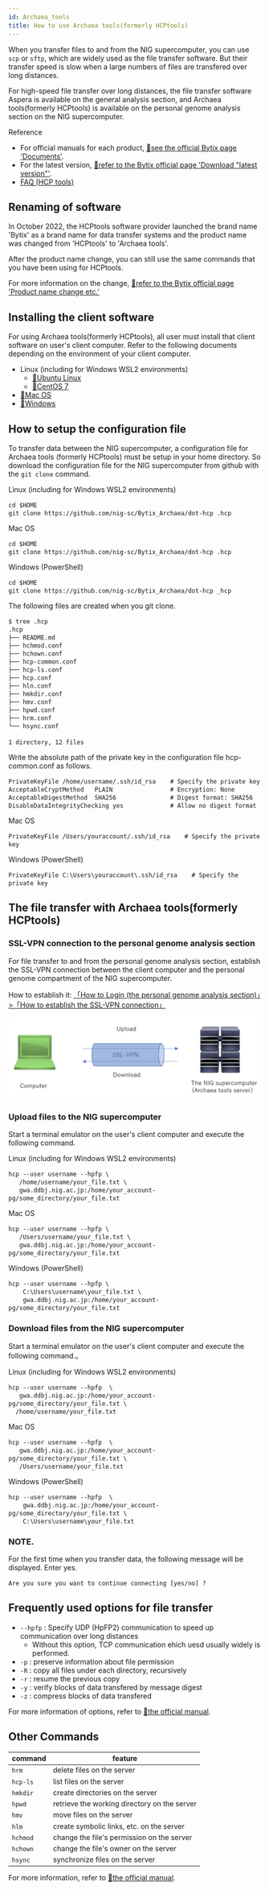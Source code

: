 ```yaml
---
id: Archaea_tools
title: How to use Archaea tools(formerly HCPtools)
---
```


When you transfer files to and from the NIG supercomputer, you can use `scp` or `sftp`, which are widely used as the file transfer software. But their transfer speed is slow when a large numbers of files are transfered over long distances.

For high-speed file transfer over long distances, the file transfer software Aspera is available on the general analysis section, and Archaea tools(formerly HCPtools) is available on the personal genome analysis section on the NIG supercomputer.


Reference

- For official manuals for each product, [&#x1f517;<u>see the official Bytix page 'Documents'</u>](https://support.bytix.tech/document/).
- For the latest version, [&#x1f517;<u>refer to the Bytix official page 'Download "latest version"'</u>](https://support.bytix.tech/latest/).
- [<u>FAQ (HCP tools)</u>](/faq/faq_hcptools)


## Renaming of software

In October 2022, the HCPtools software provider launched the brand name 'Bytix' as a brand name for data transfer systems and the product name was changed from 'HCPtools' to 'Archaea tools'.

After the product name change, you can still use the same commands that you have been using for HCPtools.

For more information on the change, [&#x1f517;<u>refer to the Bytix official page 'Product name change etc.'</u>](https://support.bytix.tech/important/)

## Installing the client software

For using Archaea tools(formerly HCPtools), all user must install that client software on user's client computer.
Refer to the following documents depending on the environment of your client computer.

- Linux (including for Windows WSL2 environments)
    - [&#x1f517;<u>Ubuntu Linux</u>](https://support.bytix.tech/docs/archaea/tools/1.4/B_setup_client/B04_Ubuntu)
    - [&#x1f517;<u>CentOS 7</u>](https://support.bytix.tech/docs/archaea/tools/1.4/B_setup_client/B03_RHEL)
- [&#x1f517;<u>Mac OS</u>](https://support.bytix.tech/docs/archaea/tools/1.4/B_setup_client/B02_macOS/)
- [&#x1f517;<u>Windows</u>](https://support.bytix.tech/docs/archaea/tools/1.4/B_setup_client/B01_Windows)


## How to setup the configuration file

To transfer data between the NIG supercomputer, a configuration file for Archaea tools (formerly HCPtools) must be setup in your home directory. So download the configuration file for the NIG supercomputer from github with the `git clone` command.

Linux (including for Windows WSL2 environments)
```
cd $HOME
git clone https://github.com/nig-sc/Bytix_Archaea/dot-hcp .hcp
```

Mac OS
```
cd $HOME
git clone https://github.com/nig-sc/Bytix_Archaea/dot-hcp .hcp
```

Windows (PowerShell)
```
cd $HOME
git clone https://github.com/nig-sc/Bytix_Archaea/dot-hcp _hcp
```

The following files are created when you git clone.

```
$ tree .hcp
.hcp
├── README.md
├── hchmod.conf
├── hchown.conf
├── hcp-common.conf
├── hcp-ls.conf
├── hcp.conf
├── hln.conf
├── hmkdir.conf
├── hmv.conf
├── hpwd.conf
├── hrm.conf
└── hsync.conf

1 directory, 12 files
```

Write the absolute path of the private key in the configuration file hcp-common.conf as follows.

```
PrivateKeyFile /home/username/.ssh/id_rsa    # Specify the private key
AcceptableCryptMethod   PLAIN                # Encryption: None
AcceptableDigestMethod  SHA256               # Digest format: SHA256
DisableDataIntegrityChecking yes             # Allow no digest format
```

Mac OS
```
PrivateKeyFile /Users/youraccount/.ssh/id_rsa    # Specify the private key
```

Windows (PowerShell)
```
PrivateKeyFile C:\Users\youraccount\.ssh/id_rsa    # Specify the private key
```


## The file transfer with Archaea tools(formerly HCPtools)


### SSL-VPN connection to the personal genome analysis section

For file transfer to and from the personal genome analysis section, establish the SSL-VPN connection between the client computer and the personal genome compartment of the NIG supercomputer.

How to establish it: [<u>「How to Login (the personal genome analysis section)」>「How to establish the SSL-VPN connection」</u>](/personal_genome_division/pg_login#vpn%E3%81%B8%E3%81%AE%E6%8E%A5%E7%B6%9A%E6%96%B9%E6%B3%95)

![](upload_download_EN.png)

### Upload files to the NIG supercomputer

Start a terminal emulator on the user's client computer and execute the following command.

Linux (including for Windows WSL2 environments)
```
hcp --user username --hpfp \
   /home/username/your_file.txt \
   gwa.ddbj.nig.ac.jp:/home/your_account-pg/some_directory/your_file.txt
```

Mac OS
```
hcp --user username --hpfp \
   /Users/username/your_file.txt \
   gwa.ddbj.nig.ac.jp:/home/your_account-pg/some_directory/your_file.txt
```

Windows (PowerShell)

```
hcp --user username --hpfp \
    C:\Users\username\your_file.txt \
    gwa.ddbj.nig.ac.jp:/home/your_account-pg/some_directory/your_file.txt
```

### Download files from the NIG supercomputer

Start a terminal emulator on the user's client computer and execute the following command.。

Linux (including for Windows WSL2 environments)
```
hcp --user username --hpfp  \
   gwa.ddbj.nig.ac.jp:/home/your_account-pg/some_directory/your_file.txt \
  /home/username/your_file.txt
```

Mac OS
```
hcp --user username --hpfp  \
   gwa.ddbj.nig.ac.jp:/home/your_account-pg/some_directory/your_file.txt \
   /Users/username/your_file.txt
```

Windows (PowerShell)
```
hcp --user username --hpfp  \
    gwa.ddbj.nig.ac.jp:/home/your_account-pg/some_directory/your_file.txt \
    C:\Users\username\your_file.txt
```

### NOTE.

For the first time when you transfer data, the following message will be displayed. Enter yes.

```
Are you sure you want to continue connecting [yes/no] ?
```


## Frequently used options for file transfer

- `--hpfp` : Specify UDP (HpFP2) communication to speed up communication over long distances
    - Without this option, TCP communication ehich uesd usually widely is performed.
- `-p` : preserve information about file permission
- `-R` : copy all files under each directory, recursively
- `-r` : resume the previous copy
- `-y` : verify blocks of data transfered by message digest
- `-z` : compress blocks of data transfered


For more information of options, refer to [&#x1f517;<u>the official manual</u>](https://support.bytix.tech/document/).

## Other Commands


| command  | feature                                          |
|----------|--------------------------------------------------|
| `hrm`    | delete files on the server                       |
| `hcp-ls` | list files on the server                         |
| `hmkdir` | create directories on the server                 |
| `hpwd`   | retrieve the working directory on the server     |
| `hmv`    | move files on the server                         |
| `hlm`    | create symbolic links, etc. on the server        |
| `hchmod` | change the file's permission on the server       |
| `hchown` | change the file's owner on the server            |
| `hsync`  | synchronize files on the server                  |

For more information, refer to [&#x1f517;<u>the official manual</u>](https://support.bytix.tech/document/).


